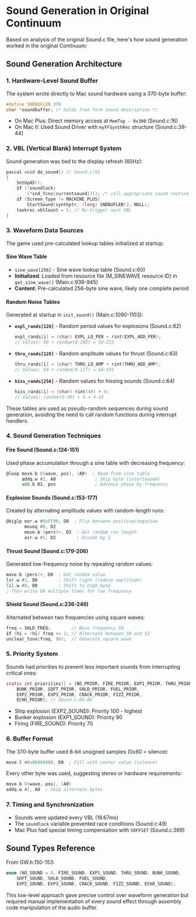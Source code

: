 # Sound Generation in Original Continuum

Based on analysis of the original Sound.c file, here's how sound generation worked in the original Continuum:

## Sound Generation Architecture

### 1. Hardware-Level Sound Buffer
The system wrote directly to Mac sound hardware using a 370-byte buffer:
```c
#define SNDBUFLEN 370
char *soundbuffer; /* holds free form sound description */
```
- On Mac Plus: Direct memory access at `MemTop - 0x300` (Sound.c:16)
- On Mac II: Used Sound Driver with `myFFSynthRec` structure (Sound.c:39-44)

### 2. VBL (Vertical Blank) Interrupt System
Sound generation was tied to the display refresh (60Hz):
```c
pascal void do_sound() // Sound.c:92
{
    SetUpA5();
    if (!soundlock)
        (*snd_fcns[currentsound])(); /* call appropriate sound routine */
    if (Screen_Type != MACHINE_PLUS)
        StartSound(synthptr, (long) SNDBUFLEN*2, NULL);
    taskrec.vblCount = 1; // Re-trigger next VBL
}
```

### 3. Waveform Data Sources
The game used pre-calculated lookup tables initialized at startup:

#### Sine Wave Table
- `sine_wave[256]` - Sine wave lookup table (Sound.c:60)
- **Initialized**: Loaded from resource file (M_SINEWAVE resource ID) in `get_sine_wave()` (Main.c:939-945)
- **Content**: Pre-calculated 256-byte sine wave, likely one complete period

#### Random Noise Tables
Generated at startup in `init_sound()` (Main.c:1090-1103):

- **`expl_rands[128]`** - Random period values for explosions (Sound.c:62)
  ```c
  expl_rands[i] = (char) EXPL_LO_PER + rint(EXPL_ADD_PER);
  // Values: 50 + random(0-205) = 50-255
  ```

- **`thru_rands[128]`** - Random amplitude values for thrust (Sound.c:63)
  ```c
  thru_rands[i] = (char) THRU_LO_AMP + rint(THRU_ADD_AMP);
  // Values: 64 + random(0-127) = 64-191
  ```

- **`hiss_rands[256]`** - Random values for hissing sounds (Sound.c:64)
  ```c
  hiss_rands[i] = (char) rint(40) + 4;
  // Values: random(0-39) + 4 = 4-43
  ```

These tables are used as pseudo-random sequences during sound generation, avoiding the need to call random functions during interrupt handlers.

### 4. Sound Generation Techniques

#### Fire Sound (Sound.c:124-151)
Used phase accumulation through a sine table with decreasing frequency:
```asm
@loop move.b 0(wave, pos), (A0)  ; Read from sine table
      addq.w #2, A0               ; Skip byte (interleaved)
      add.b D1, pos               ; Advance phase by frequency
```

#### Explosion Sounds (Sound.c:153-177)
Created by alternating amplitude values with random-length runs:
```asm
@biglp eor.w #0xFF00, D0  ; Flip between positive/negative
       moveq #0, D2
       move.b (pers)+, D2  ; Get random run length
       asr.w #1, D2        ; Divide by 2
```

#### Thrust Sound (Sound.c:179-206)
Generated low-frequency noise by repeating random values:
```asm
move.b (pers)+, D0  ; Get random value
lsr.w #1, D0        ; Shift right (reduce amplitude)
lsl.w #8, D0        ; Shift to high byte
; Then write D0 multiple times for low frequency
```

#### Shield Sound (Sound.c:236-246)
Alternated between two frequencies using square waves:
```c
freq = SHLD_FREQ;        // Base frequency 50
if (hi = !hi) freq += 2; // Alternate between 50 and 52
unclear_tone(freq, 96);  // Generate square wave
```

### 5. Priority System
Sounds had priorities to prevent less important sounds from interrupting critical ones:
```c
static int priorities[] = {NO_PRIOR, FIRE_PRIOR, EXP1_PRIOR, THRU_PRIOR,
    BUNK_PRIOR, SOFT_PRIOR, SHLD_PRIOR, FUEL_PRIOR,
    EXP2_PRIOR, EXP3_PRIOR, CRACK_PRIOR, FIZZ_PRIOR,
    ECHO_PRIOR}; // Sound.c:86-89
```
- Ship explosion (EXP2_SOUND): Priority 100 - highest
- Bunker explosion (EXP1_SOUND): Priority 90
- Firing (FIRE_SOUND): Priority 70

### 6. Buffer Format
The 370-byte buffer used 8-bit unsigned samples (0x80 = silence):
```asm
move.l #0x80808080, D0  ; Fill with center value (silence)
```
Every other byte was used, suggesting stereo or hardware requirements:
```asm
move.b 0(wave, pos), (A0)
addq.w #2, A0  ; Skip alternate bytes
```

### 7. Timing and Synchronization
- Sounds were updated every VBL (16.67ms)
- The `soundlock` variable prevented race conditions (Sound.c:49)
- Mac Plus had special timing compensation with `SOFFSET` (Sound.c:369)

## Sound Types Reference

From GW.h:150-153:
```c
enum {NO_SOUND = 0, FIRE_SOUND, EXP1_SOUND, THRU_SOUND, BUNK_SOUND,
    SOFT_SOUND, SHLD_SOUND, FUEL_SOUND,
    EXP2_SOUND, EXP3_SOUND, CRACK_SOUND, FIZZ_SOUND, ECHO_SOUND};
```

This low-level approach gave precise control over waveform generation but required manual implementation of every sound effect through assembly code manipulation of the audio buffer.